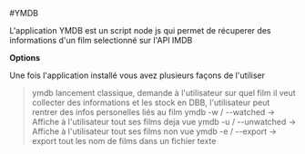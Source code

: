 #YMDB

L'application YMDB est un script node js qui permet de récuperer des informations d'un film selectionné sur l'API IMDB

**Options**

Une fois l'application installé vous avez plusieurs façons de l'utiliser

>ymdb lancement classique, demande à l'utilisateur sur quel film il veut collecter des informations et les stock en DBB, l'utilisateur peut rentrer des infos personelles liés au film
>ymdb -w / --watched -> Affiche à l'utilisateur tout ses films deja vue
>ymdb -u / --unwatched -> Affiche à l'utilisateur tout ses films non vue
>ymdb -e / --export -> export tout les nom de films dans un fichier texte
